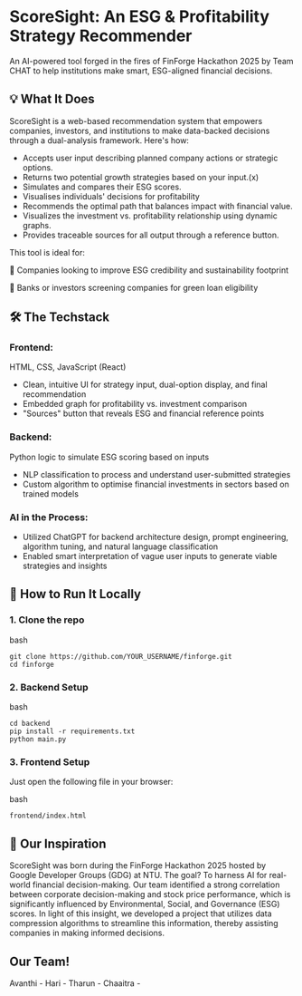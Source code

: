 # ScoreSight: An ESG & Profitability Strategy Recommender
An AI-powered tool forged in the fires of FinForge Hackathon 2025 by Team CHAT to help institutions make smart, ESG-aligned financial decisions.

## 💡 What It Does
ScoreSight is a web-based recommendation system that empowers companies, investors, and institutions to make data-backed decisions through a dual-analysis framework. Here's how:
- Accepts user input describing planned company actions or strategic options.
- Returns two potential growth strategies based on your input.(x)
- Simulates and compares their ESG scores.
- Visualises individuals' decisions for profitability
- Recommends the optimal path that balances impact with financial value.
- Visualizes the investment vs. profitability relationship using dynamic graphs.
- Provides traceable sources for all output through a reference button.

This tool is ideal for:

🏢 Companies looking to improve ESG credibility and sustainability footprint

🏦 Banks or investors screening companies for green loan eligibility

## 🛠 The Techstack
### Frontend:
HTML, CSS, JavaScript (React)
- Clean, intuitive UI for strategy input, dual-option display, and final recommendation
- Embedded graph for profitability vs. investment comparison
- "Sources" button that reveals ESG and financial reference points

### Backend:
Python logic to simulate ESG scoring based on inputs
- NLP classification to process and understand user-submitted strategies
- Custom algorithm to optimise financial investments in sectors based on trained models

### AI in the Process:
- Utilized ChatGPT for backend architecture design, prompt engineering, algorithm tuning, and natural language classification
- Enabled smart interpretation of vague user inputs to generate viable strategies and insights

## 🚀 How to Run It Locally
### 1. Clone the repo

bash
```
git clone https://github.com/YOUR_USERNAME/finforge.git
cd finforge
```

### 2. Backend Setup

bash
```
cd backend
pip install -r requirements.txt
python main.py
```

### 3. Frontend Setup
Just open the following file in your browser:

bash
```
frontend/index.html
```

## 🌱 Our Inspiration
ScoreSight was born during the FinForge Hackathon 2025 hosted by Google Developer Groups (GDG) at NTU. The goal? To harness AI for real-world financial decision-making.
Our team identified a strong correlation between corporate decision-making and stock price performance, which is significantly influenced by Environmental, Social, and Governance (ESG) scores. In light of this insight, we developed a project that utilizes data compression algorithms to streamline this information, thereby assisting companies in making informed decisions.


## Our Team!
Avanthi - 
Hari - 
Tharun - 
Chaaitra - 



